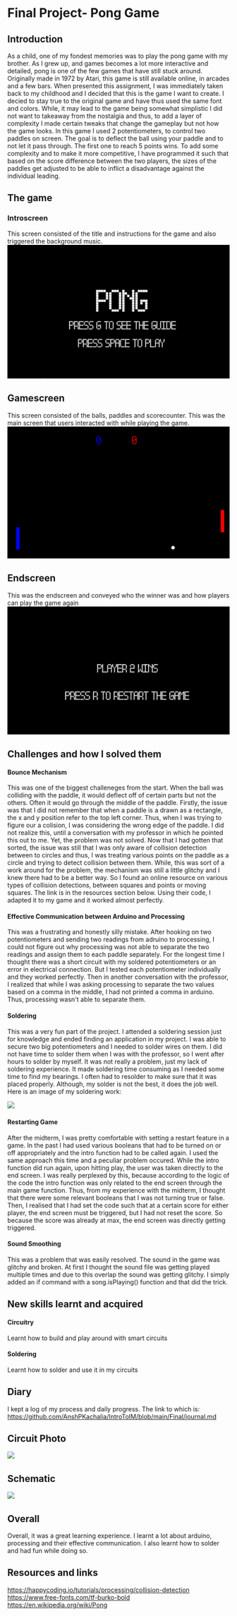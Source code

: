 # Final Project- Pong Game

## Introduction
As a child, one of my fondest memories was to play the pong game with my brother. As I grew up, and games becomes a lot more interactive and detailed, pong is one of the few games that have still stuck around. Originally made in 1972 by Atari, this game is still available online, in arcades and a few bars. When presented this assignment, I was immediately taken back to my childhood and I decided that this is the game I want to create.
I decied to stay true to the original game and have thus used the same font and colors. While, it may lead to the game being somewhat simplistic I did not want to takeaway from the nostalgia and thus, to add a layer of complexity I made certain tweaks that change the gameplay but not how the game looks. 
In this game I used 2 potentiometers, to control two paddles on screen. The goal is to deflect the ball using your paddle and to not let it pass through. The first one to reach 5 points wins. To add some complexity and to make it more competitive, I have programmed it such that based on the score difference between the two players, the sizes of the paddles get adjusted to be able to inflict a disadvantage against the individual leading. 


## The game
### Introscreen
This screen consisted of the title and instructions for the game and also triggered the background music. 
![](introscreen.png)

## Gamescreen
This screen consisted of the balls, paddles and scorecounter. This was the main screen that users interacted with while playing the game.
![](gamescreen.png)

## Endscreen 
This was the endscreen and conveyed who the winner was and how players can play the game again
![](endscreen.png)


## Challenges and how I solved them

#### Bounce Mechanism
This was one of the biggest challeneges from the start. When the ball was colliding with the paddle, it would deflect off of certain parts but not the others. Often it would go through the middle of the paddle. Firstly, the issue was that I did not remember that when a paddle is a drawn as a rectangle, the x and y position refer to the top left corner. Thus, when I was trying to figure our a colision, I was considering the wrong edge of the paddle. I did not realize this, until a conversation with my professor in which he pointed this out to me. Yet, the problem was not solved. Now that I had gotten that sorted, the issue was still that I was only aware of collision detection between to circles and thus, I was treating various points on the paddle as a circle and trying to detect collision between them. While, this was sort of a work around for the problem, the mechanism was still a little glitchy and I knew there had to be a better way. So I found an online resource on various types of collision detections, between squares and points or moving squares. The link is in the resources section below. Using their code, I adapted it to my game and it worked almost perfectly.

#### Effective Communication between Arduino and Processing
This was a frustrating and honestly silly mistake. After hooking on two potentiometers and sending two readings from adruino to processing, I could not figure out why processing was not able to separate the two readings and assign them to each paddle separately. For the longest time I thought there was a short circuit with my soldered potentiometers or an error in electrical connection. But I tested each potentiometer individually and they worked perfectly. Then in another conversation with the professor, I realized that while I was asking processing to separate the two values based on a comma in the middle, I had not printed a comma in arduino. Thus, processing wasn't able to separate them.

#### Soldering 
This was a very fun part of the project. I attended a soldering session just for knowledge and ended finding an application in my project. I was able to secure two big potentiometers and I needed to solder wires on them. I did not have time to solder them when I was with the professor, so I went after hours to solder by myself. It was not really a problem, just my lack of soldering experience. It made soldering time consuming as I needed some time to find my bearings. I often had to resolder to make sure that it was placed properly. Although, my solder is not the best, it does the job well. Here is an image of my soldering work:

<img src="20211207_130742.jpg" width="200">

#### Restarting Game
After the midterm, I was pretty comfortable with setting a restart feature in a game. In the past I had used various booleans that had to be turned on or off appropriately and the intro function had to be called again. I used the same approach this time and a peculiar problem occured. While the intro function did run again, upon hitting play, the user was taken directly to the end screen. I was really perplexed by this, because according to the logic of the code the intro function was only related to the end screen through the main game function. Thus, from my experience with the midterm, I thought that there were some relevant booleans that I was not turning true or false. Then, I realised that I had set the code such that at a certain score for either player, the end screen must be triggered, but I had not reset the score. So because the score was already at max, the end screen was directly getting triggered. 

#### Sound Smoothing
This was a problem that was easily resolved. The sound in the game was glitchy and broken. At first I thought the sound file was getting played multiple times and due to this overlap the sound was getting glitchy. I simply added an if command with a song.isPlaying() function and that did the trick.



## New skills learnt and acquired
#### Circuitry
Learnt how to build and play around with smart circuits
#### Soldering 
Learnt how to solder and use it in my circuits

## Diary
I kept a log of my process and daily progress. The link to which is: 
https://github.com/AnshPKachalia/IntroToIM/blob/main/Final/journal.md

## Circuit Photo

<img src="circuit.jpg" width="200">

## Schematic

<img src="schematic.jpg" width="200">

## Overall
Overall, it was a great learning experience. I learnt a lot about arduino, processing and their effective communication. I also learnt how to solder and had fun while doing so. 

## Resources and links
https://happycoding.io/tutorials/processing/collision-detection
https://www.free-fonts.com/tf-burko-bold
https://en.wikipedia.org/wiki/Pong


